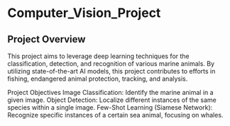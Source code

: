 # Computer_Vision_Project
## Project Overview 
This project aims to leverage deep learning techniques for the classification, detection, and recognition of various marine animals. By utilizing state-of-the-art AI models, this project contributes to efforts in fishing, endangered animal protection, tracking, and analysis.

Project Objectives
Image Classification: Identify the marine animal in a given image.
Object Detection: Localize different instances of the same species within a single image.
Few-Shot Learning (Siamese Network): Recognize specific instances of a certain sea animal, focusing on whales.
